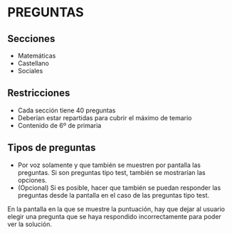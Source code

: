 # PREGUNTAS

## Secciones
-   Matemáticas
-   Castellano
-   Sociales

## Restricciones
-   Cada sección tiene 40 preguntas
-   Deberían estar repartidas para cubrir el máximo de temario
-   Contenido de 6º de primaria

## Tipos de preguntas
-   Por voz solamente y que también se muestren por pantalla las preguntas. Si son preguntas tipo test, también se mostrarían las opciones.
-   (Opcional) Si es posible, hacer que también se puedan responder las preguntas desde la pantalla en el caso de las preguntas tipo test.

En la pantalla en la que se muestre la puntuación, hay que dejar al usuario elegir una pregunta que se haya respondido incorrectamente para poder ver la solución.
